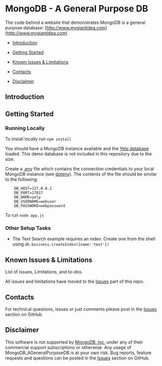 # MongoDB - A General Purpose DB

The code behind a website that demonstrates MongoDB is a general purpose database: [http://www.mygiantidea.com](http://www.mygiantidea.com)

* [Introduction](#intro)

* [Getting Started](#gs)

* [Known Issues & Limitations](#issues)

* [Contacts](#contact)

* [Disclaimer](#disclaim)

## Introduction <a id="intro"></a>

## Getting Started <a id="gs"></a>

### Running Locally

To install locally run `npm install`

You should have a MongoDB instance available and the [Yelp database](https://www.yelp.com/dataset/challenge) loaded.  This demo database is not included in this repository due to the size.

Create a [.env](.env) file which contains the connection credentials to your local MongoDB instance (see [dotenv](https://github.com/motdotla/dotenv)).  The contents of the file should be similar to the following:

```
    DB_HOST=127.0.0.1
    DB_PORT=27017
    DB_NAME=yelp
    DB_USERNAME=webuser
    DB_PASSWORD=webpassword
```

To run `node app.js`

### Other Setup Tasks

* The Text Search example requires an index. Create one from the shell using `db.business.createIndex({name:'text'})`


## Known Issues & Limitations<a id="issues"></a>


List of issues, Limitations, and to-dos.

All issues and limitations have moved to the
[Issues](https://github.com/RWaltersMA/MongoDB_AGeneralPurposeDB/issues?q=is%3Aopen) part of this repo.

## Contacts <a id="contact"></a>


For technical questions, issues or just comments please post in the
[Issues](https://github.com/RWaltersMA/MongoDB_AGeneralPurposeDB/issues?q=is%3Aopen) section on GitHub.

## Disclaimer<a id="disclaim"></a>


This software is not supported by [MongoDB, Inc.](http://mongodb.com)
under any of their commercial support subscriptions or otherwise.
Any usage of MongoDB_AGeneralPurposeDB is at your own risk.
Bug reports, feature requests and questions can be posted in the
[Issues](https://github.com/RWaltersMA/MongoDB_AGeneralPurposeDB/issues?q=is%3Aopen) section on GitHub.